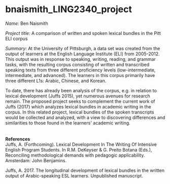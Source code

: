 # bnaismith_LING2340_project

*Name:* Ben Naismith  

*Project title:* A comparison of written and spoken lexical bundles in the Pitt ELI corpus

*Summary:* At the University of Pittsburgh, a data set was created from the output of learners at the English Language Institute (ELI) from 2005-2012. This output was in response to speaking, writing, reading, and grammar tasks, with the resulting corpus consisting of written and transcribed speaking texts from three different proficiency levels (low-intermediate, intermediate, and advanced). The learners in this corpus primarily have three different L1s: Arabic, Chinese, and Korean.

To date, there has already been analysis of the corpus, e.g. in relation to lexical development (Juffs 2015), yet numerous avenues for research remain. The proposed project seeks to complement the current work of Juffs (2017) which analyzes lexical bundles in academic writing in the corpus. In this related project, lexical bundles of the spoken transcripts would be collected and analyzed, with a view to discovering differences and similarities to those found in the learners' academic writing.   
<br>
<br>
**References**  
Juffs, A. (Forthcoming). Lexical Development In The Writing Of Intensive English Program Students. In R.M. DeKeyser & G. Preito Botana (Eds.), Reconciling methodological demands with pedagogic applicability. Amsterdam: John Benjamins.

Juffs, A. 2017. The longitudinal development of lexical bundles in the written output of Arabic-speaking ESL learners. Unpublished manuscript.
